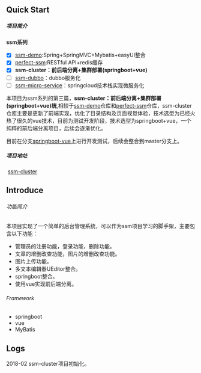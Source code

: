 ## Quick Start 

##### 项目简介

**ssm系列**<br />
* [x] [ssm-demo](https://github.com/ZHENFENG13/ssm-demo):Spring+SpringMVC+Mybatis+easyUI整合
* [x] [perfect-ssm](https://github.com/ZHENFENG13/perfect-ssm):RESTful API+redis缓存
* [x] **ssm-cluster：前后端分离+集群部署(springboot+vue)**
* [ ] [ssm-dubbo](https://github.com/ZHENFENG13/ssm-dubbo)：dubbo服务化
* [ ] [ssm-micro-service](https://github.com/ZHENFENG13/ssm-micro-service)：springcloud技术栈实现微服务化

本项目为ssm系列的第三篇，**ssm-cluster：前后端分离+集群部署(springboot+vue)统**,相较于[ssm-demo](https://github.com/ZHENFENG13/ssm-demo)仓库和[perfect-ssm](https://github.com/ZHENFENG13/perfect-ssm)仓库，ssm-cluster仓库主要是更新了前端实现，优化了目录结构及页面视觉体验，技术选型为已经火热了很久的vue技术，目前为测试开发阶段，技术选型为springboot+vue，一个纯粹的前后端分离项目，后续会逐渐优化。

目前在分支[springboot-vue](https://github.com/ZHENFENG13/ssm-cluster/tree/springboot-vue)上进行开发测试，后续会整合到master分支上。

##### 项目地址
  <a href='http://ssm-cluster.13blog.site/'>ssm-cluster</a> <br /> 

## Introduce

###### 功能简介

本项目实现了一个简单的后台管理系统，可以作为ssm项目学习的脚手架，主要包含以下功能： <br /> 
- 管理员的注册功能，登录功能，删除功能。 <br /> 
- 文章的增删改查功能，图片的增删改查功能。 <br /> 
- 图片上传功能。 <br /> 
- 多文本编辑器UEditor整合。 <br /> 
- springboot整合。 <br /> 
- 使用vue实现前后端分离。 <br /> 

###### Framework

- springboot <br /> 
- vue <br /> 
- MyBatis <br /> 

## Logs
  2018-02 ssm-cluster项目初始化。 <br /> 
